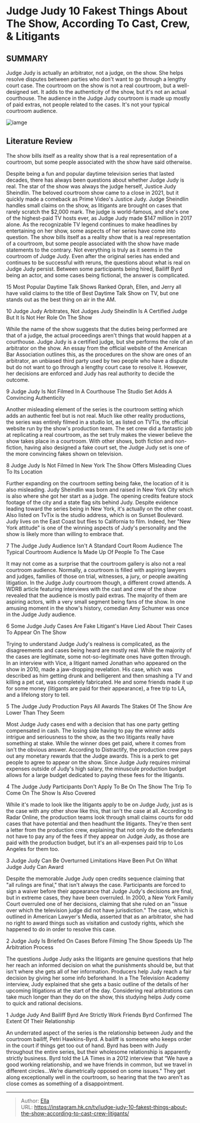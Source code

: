 # Judge Judy 10 Fakest Things About The Show, According To Cast, Crew, &amp; Litigants


## SUMMARY 


 Judge Judy is actually an arbitrator, not a judge, on the show. She helps resolve disputes between parties who don&#39;t want to go through a lengthy court case. 
 The courtroom on the show is not a real courtroom, but a well-designed set. It adds to the authenticity of the show, but it&#39;s not an actual courthouse. 
 The audience in the Judge Judy courtroom is made up mostly of paid extras, not people related to the cases. It&#39;s not your typical courtroom audience. 

![iamge](https://static1.srcdn.com/wordpress/wp-content/uploads/2024/01/1-25.jpg)

## Literature Review
The show bills itself as a reality show that is a real representation of a courtroom, but some people associated with the show have said otherwise. 




Despite being a fun and popular daytime television series that lasted decades, there has always been questions about whether Judge Judy is real. The star of the show was always the judge herself, Justice Judy Sheindlin. The beloved courtroom show came to a close in 2021, but it quickly made a comeback as Prime Video&#39;s Justice Judy. Judge Sheindlin handles small claims on the show, as litigants are brought on cases that rarely scratch the $2,000 mark. The judge is world-famous, and she&#39;s one of the highest-paid TV hosts ever, as Judge Judy made $147 million in 2017 alone.
As the recognizable TV legend continues to make headlines by entertaining on her show, some aspects of her series have come into question. The show bills itself as a reality show that is a real representation of a courtroom, but some people associated with the show have made statements to the contrary. Not everything is truly as it seems in the courtroom of Judge Judy. Even after the original series has ended and continues to be successful with reruns, the questions about what is real on Judge Judy persist. Between some participants being hired, Bailiff Byrd being an actor, and some cases being fictional, the answer is complicated.
            
 
 15 Most Popular Daytime Talk Shows Ranked 
Oprah, Ellen, and Jerry all have valid claims to the title of Best Daytime Talk Show on TV, but one stands out as the best thing on air in the AM.













 








 10  Judge Judy Arbitrates, Not Judges 
Judy Sheindlin Is A Certified Judge But It Is Not Her Role On The Show


 







While the name of the show suggests that the duties being performed are that of a judge, the actual proceedings aren&#39;t things that would happen at a courthouse. Judge Judy is a certified judge, but she performs the role of an arbitrator on the show. An essay from the official website of the American Bar Association outlines this, as the procedures on the show are ones of an arbitrator, an unbiased third party used by two people who have a dispute but do not want to go through a lengthy court case to resolve it. However, her decisions are enforced and Judy has real authority to decide the outcome.





 9  Judge Judy Is Not Filmed In A Courthouse 
The Studio Set Adds A Convincing Authenticity
        

Another misleading element of the series is the courtroom setting which adds an authentic feel but is not real. Much like other reality productions, the series was entirely filmed in a studio lot, as listed on TVTix, the official website run by the show&#39;s production team. The set crew did a fantastic job at replicating a real courtroom, as the set truly makes the viewer believe the show takes place in a courtroom. With other shows, both fiction and non-fiction, having also designed a fake court set, the Judge Judy set is one of the more convincing fakes shown on television.





 8  Judge Judy Is Not Filmed In New York 
The Show Offers Misleading Clues To Its Location
        

Further expanding on the courtroom setting being fake, the location of it is also misleading. Judy Sheindlin was born and raised in New York City which is also where she got her start as a judge. The opening credits feature stock footage of the city and a state flag sits behind Judy. Despite evidence leading toward the series being in New York, it&#39;s actually on the other coast. Also listed on TvTix is the studio address, which is on Sunset Boulevard. Judy lives on the East Coast but flies to California to film. Indeed, her &#34;New York attitude&#34; is one of the winning aspects of Judy&#39;s personality and the show is likely more than willing to embrace that.





 7  The Judge Judy Audience Isn&#39;t A Standard Court Room Audience 
The Typical Courtroom Audience Is Made Up Of People   To The Case
        

It may not come as a surprise that the courtroom gallery is also not a real courtroom audience. Normally, a courtroom is filled with aspiring lawyers and judges, families of those on trial, witnesses, a jury, or people awaiting litigation. In the Judge Judy courtroom though, a different crowd attends. A WDRB article featuring interviews with the cast and crew of the show revealed that the audience is mostly paid extras. The majority of them are aspiring actors, with a very small segment being fans of the show. In one amusing moment in the show&#39;s history, comedian Amy Schumer was once in the Judge Judy audience.





 6  Some Judge Judy Cases Are Fake 
Litigant&#39;s Have Lied About Their Cases To Appear On The Show


 







Trying to understand Judge Judy&#39;s realness is complicated, as the disagreements and cases being heard are mostly real. While the majority of the cases are legitimate, some not-so-legitimate ones have gotten through. In an interview with Vice, a litigant named Jonathan who appeared on the show in 2010, made a jaw-dropping revelation. His case, which was described as him getting drunk and belligerent and then smashing a TV and killing a pet cat, was completely fabricated. He and some friends made it up for some money (litigants are paid for their appearance), a free trip to LA, and a lifelong story to tell.





 5  The Judge Judy Production Pays All Awards 
The Stakes Of The Show Are Lower Than They Seem
        

Most Judge Judy cases end with a decision that has one party getting compensated in cash. The losing side having to pay the winner adds intrigue and seriousness to the show, as the two litigants really have something at stake. While the winner does get paid, where it comes from isn&#39;t the obvious answer. According to Distractify, the production crew pays out any monetary rewards that the Judge awards. This is a perk to get people to agree to appear on the show. Since Judge Judy requires minimal expenses outside of Judy&#39;s high salary, the minuscule production budget allows for a large budget dedicated to paying these fees for the litigants.





 4  The Judge Judy Participants Don&#39;t Apply To Be On The Show 
The Trip To Come On The Show Is Also Covered
        

While it&#39;s made to look like the litigants apply to be on Judge Judy, just as is the case with any other show like this, that isn&#39;t the case at all. According to Radar Online, the production teams look through small claims courts for odd cases that have potential and then headhunt the litigants. They&#39;re then sent a letter from the production crew, explaining that not only do the defendants not have to pay any of the fees if they appear on Judge Judy, as those are paid with the production budget, but it&#39;s an all-expenses paid trip to Los Angeles for them too.





 3  Judge Judy Can Be Overturned 
Limitations Have Been Put On What Judge Judy Can Award
        

Despite the memorable Judge Judy open credits sequence claiming that &#34;all rulings are final,&#34; that isn&#39;t always the case. Participants are forced to sign a waiver before their appearance that Judge Judy&#39;s decisions are final, but in extreme cases, they have been overruled. In 2000, a New York Family Court overruled one of her decisions, claiming that she ruled on an &#34;issue over which the television judge did not have jurisdiction.&#34; The case, which is outlined in American Lawyer&#39;s Media, asserted that as an arbitrator, she had no right to award things such as visitation and custody rights, which she happened to do in order to resolve this case.





 2  Judge Judy Is Briefed On Cases Before Filming 
The Show Speeds Up The Arbitration Process
        

The questions Judge Judy asks the litigants are genuine questions that help her reach an informed decision on what the punishments should be, but that isn&#39;t where she gets all of her information. Producers help Judy reach a fair decision by giving her some info beforehand. In a The Television Academy interview, Judy explained that she gets a basic outline of the details of her upcoming litigations at the start of the day. Considering real arbitrations can take much longer than they do on the show, this studying helps Judy come to quick and rational decisions.





 1  Judge Judy And Bailiff Byrd Are Strictly Work Friends 
Byrd Confirmed The Extent Of Their Relationship


 







An underrated aspect of the series is the relationship between Judy and the courtroom bailiff, Petri Hawkins-Byrd. A bailiff is someone who keeps order in the court if things get too out of hand. Byrd has been with Judy throughout the entire series, but their wholesome relationship is apparently strictly business. Byrd told the LA Times in a 2012 interview that “We have a good working relationship, and we have friends in common, but we travel in different circles...We’re diametrically opposed on some issues.&#34; They get along exceptionally well in the courtroom, so hearing that the two aren&#39;t as close comes as something of a disappointment. 

---

> Author: [Ella](https://instagram.hk.cn/)  
> URL: https://instagram.hk.cn/tv/judge-judy-10-fakest-things-about-the-show-according-to-cast-crew-litigants/  

